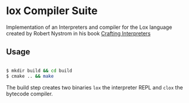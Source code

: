 # lox Compiler Suite

Implementation of an Interpreters and compiler for the Lox language
created by Robert Nystrom in his book [Crafting Interpreters](https://craftinginterpreters.com/)

## Usage

```sh

$ mkdir build && cd build
$ cmake .. && make
```

The build step creates two binaries `lox` the interpreter REPL
and `clox` the bytecode compiler.

